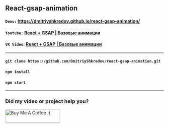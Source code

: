 ## React-gsap-animation

#### `Demo:` https://dmitriyshkredov.github.io/react-gsap-animation/

#### `Youtube:` [React + GSAP | Базовые анимации](https://youtu.be/-3CiJy1AVgg)

#### `VK Video`: [React + GSAP | Базовые анимации](https://vk.com/video/@tipichnyjvebrazrabotchik?section=playlists&z=video-222570561_456239036%2Fclub222570561%2Fpl_-222570561_4)

---

#### `git clone https://github.com/DmitriyShkredov/react-gsap-animation.git`

#### `npm install`

#### `npm start`

---

### Did my video or project help you?

<a href="https://www.buymeacoffee.com/DmitriyShkredov" target="_blank"><img src="https://www.buymeacoffee.com/assets/img/custom_images/orange_img.png" alt="Buy Me A Coffee ;)" style="height: 41px !important;width: 174px !important;box-shadow: 0px 3px 2px 0px rgba(190, 190, 190, 0.5) !important;-webkit-box-shadow: 0px 3px 2px 0px rgba(190, 190, 190, 0.5) !important;" ></a>
